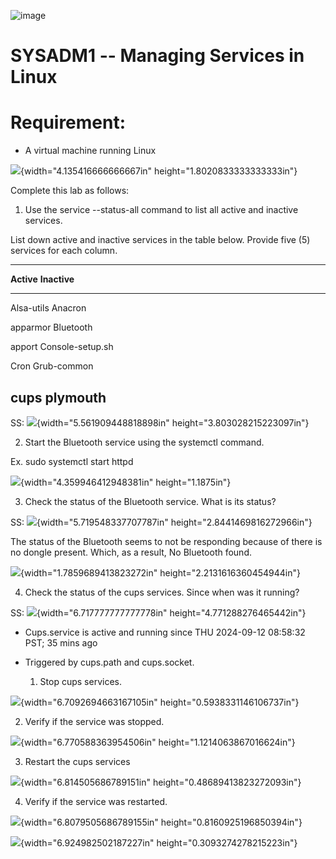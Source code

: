 ![image](https://github.com/user-attachments/assets/22f0850b-47ca-44c7-b4be-4a47374795e4)
# SYSADM1 -- Managing Services in Linux

# Requirement: 

-   A virtual machine running Linux

![](vertopal_d55cbb651c8b41a99c6e4857c4357598/media/image2.png){width="4.135416666666667in"
height="1.8020833333333333in"}

Complete this lab as follows:

1.  Use the service --status-all command to list all active and inactive
    services.

List down active and inactive services in the table below. Provide five
(5) services for each column.

  -----------------------------------------------------------------------
  **Active**                             **Inactive**
  -------------------------------------- --------------------------------
  Alsa-utils                             Anacron

  apparmor                               Bluetooth

  apport                                 Console-setup.sh

  Cron                                   Grub-common

  cups                                   plymouth
  -----------------------------------------------------------------------

SS:
![](vertopal_d55cbb651c8b41a99c6e4857c4357598/media/image3.png){width="5.561909448818898in"
height="3.803028215223097in"}

2.  Start the Bluetooth service using the systemctl command.

Ex. sudo systemctl start httpd

![](vertopal_d55cbb651c8b41a99c6e4857c4357598/media/image4.png){width="4.359946412948381in"
height="1.1875in"}

3.  Check the status of the Bluetooth service. What is its status?

SS:
![](vertopal_d55cbb651c8b41a99c6e4857c4357598/media/image5.png){width="5.719548337707787in"
height="2.8441469816272966in"}

The status of the Bluetooth seems to not be responding because of there
is no dongle present. Which, as a result, No Bluetooth found.

![](vertopal_d55cbb651c8b41a99c6e4857c4357598/media/image6.png){width="1.7859689413823272in"
height="2.2131616360454944in"}

4.  Check the status of the cups services. Since when was it running?

SS:
![](vertopal_d55cbb651c8b41a99c6e4857c4357598/media/image7.png){width="6.717777777777778in"
height="4.771288276465442in"}

-   Cups.service is active and running since THU 2024-09-12 08:58:32
    PST; 35 mins ago

-   Triggered by cups.path and cups.socket.

    1.  Stop cups services.

![](vertopal_d55cbb651c8b41a99c6e4857c4357598/media/image8.png){width="6.7092694663167105in"
height="0.5938331146106737in"}

2.  Verify if the service was stopped.

![](vertopal_d55cbb651c8b41a99c6e4857c4357598/media/image9.png){width="6.770588363954506in"
height="1.1214063867016624in"}

3.  Restart the cups services

![](vertopal_d55cbb651c8b41a99c6e4857c4357598/media/image10.png){width="6.814505686789151in"
height="0.48689413823272093in"}

4.  Verify if the service was restarted.

![](vertopal_d55cbb651c8b41a99c6e4857c4357598/media/image11.png){width="6.8079505686789155in"
height="0.8160925196850394in"}

![](vertopal_d55cbb651c8b41a99c6e4857c4357598/media/image12.png){width="6.924982502187227in"
height="0.3093274278215223in"}
